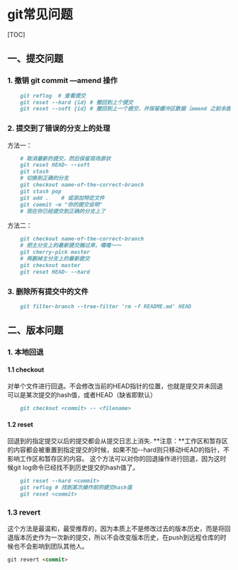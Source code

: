 # git常见问题

[TOC]

## 一、提交问题

### 1. 撤销 git commit —amend 操作

```md
    git reflog  # 查看提交
    git reset --hard {id} # 撤回到上个提交
    git reset --soft {id} # 撤回到上一个提交，并保留缓冲区数据（amend 之前未提交数据）
```

### 2. 提交到了错误的分支上的处理

方法一：

```md
    # 取消最新的提交，然后保留现场原状
    git reset HEAD~ --soft
    git stash
    # 切换到正确的分支
    git checkout name-of-the-correct-branch
    git stash pop
    git add .    # 或添加特定文件
    git commit -m "你的提交说明"
    # 现在你已经提交到正确的分支上了
```

方法二：

```md
    git checkout name-of-the-correct-branch
    # 把主分支上的最新提交摘过来，嘻嘻～～
    git cherry-pick master
    # 再删掉主分支上的最新提交
    git checkout master
    git reset HEAD~ --hard
```

### 3. 删除所有提交中的文件

```md
    git filter-branch --tree-filter 'rm -f README.md' HEAD
```

## 二、版本问题

### 1. 本地回退

#### 1.1 checkout

对单个文件进行回退。不会修改当前的HEAD指针的位置，也就是提交并未回退
可以是某次提交的hash值，或者HEAD（缺省即默认）

```md
    git checkout <commit> -- <filename>
```

#### 1.2 reset

回退到的指定提交以后的提交都会从提交日志上消失.
**注意：**工作区和暂存区的内容都会被重置到指定提交的时候，如果不加--hard则只移动HEAD的指针，不影响工作区和暂存区的内容。
这个方法可以对你的回退操作进行回退，因为这时候git log命令已经找不到历史提交的hash值了。

```md
    git reset --hard <commit>
    git reflog # 找到某次操作前的提交hash值
    git reset <commit>
```

### 1.3 revert

这个方法是最温和，最受推荐的，因为本质上不是修改过去的版本历史，而是将回退版本历史作为一次新的提交，所以不会改变版本历史，在push到远程仓库的时候也不会影响到团队其他人。

```md
git revert <commit>
```
